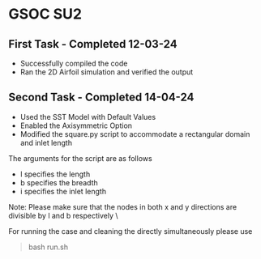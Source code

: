 # GSOC SU2

## First Task - Completed 12-03-24

- Successfully compiled the code
- Ran the 2D Airfoil simulation and verified the output

## Second Task - Completed 14-04-24

- Used the SST Model with Default Values
- Enabled the Axisymmetric Option
- Modified the square.py script to accommodate a rectangular domain and inlet length

The arguments for the script are as follows

- l specifies the length
- b specifies the breadth
- i specifies the inlet length

Note: Please make sure that the nodes in both x and y directions are divisible by l and b respectively \

For running the case and cleaning the directly simultaneously please use
> bash run.sh


